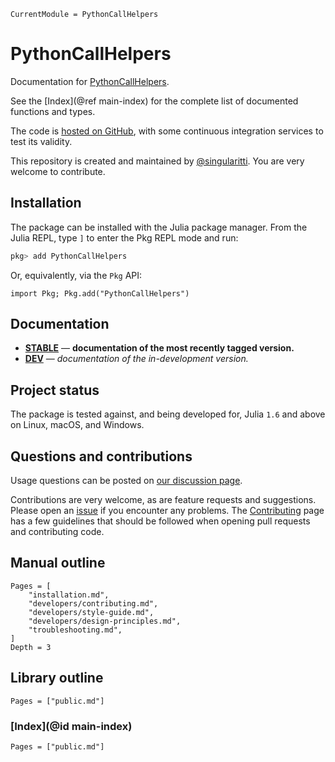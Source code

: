 ```@meta
CurrentModule = PythonCallHelpers
```

# PythonCallHelpers

Documentation for [PythonCallHelpers](https://github.com/singularitti/PythonCallHelpers.jl).

See the [Index](@ref main-index) for the complete list of documented functions
and types.

The code is [hosted on GitHub](https://github.com/singularitti/PythonCallHelpers.jl),
with some continuous integration services to test its validity.

This repository is created and maintained by [@singularitti](https://github.com/singularitti).
You are very welcome to contribute.

## Installation

The package can be installed with the Julia package manager.
From the Julia REPL, type `]` to enter the Pkg REPL mode and run:

```julia
pkg> add PythonCallHelpers
```

Or, equivalently, via the `Pkg` API:

```@repl
import Pkg; Pkg.add("PythonCallHelpers")
```

## Documentation

- [**STABLE**](https://singularitti.github.io/PythonCallHelpers.jl/stable) — **documentation of the most recently tagged version.**
- [**DEV**](https://singularitti.github.io/PythonCallHelpers.jl/dev) — _documentation of the in-development version._

## Project status

The package is tested against, and being developed for, Julia `1.6` and above on Linux,
macOS, and Windows.

## Questions and contributions

Usage questions can be posted on
[our discussion page](https://github.com/singularitti/PythonCallHelpers.jl/discussions).

Contributions are very welcome, as are feature requests and suggestions. Please open an
[issue](https://github.com/singularitti/PythonCallHelpers.jl/issues)
if you encounter any problems. The [Contributing](@ref) page has
a few guidelines that should be followed when opening pull requests and contributing code.

## Manual outline

```@contents
Pages = [
    "installation.md",
    "developers/contributing.md",
    "developers/style-guide.md",
    "developers/design-principles.md",
    "troubleshooting.md",
]
Depth = 3
```

## Library outline

```@contents
Pages = ["public.md"]
```

### [Index](@id main-index)

```@index
Pages = ["public.md"]
```
